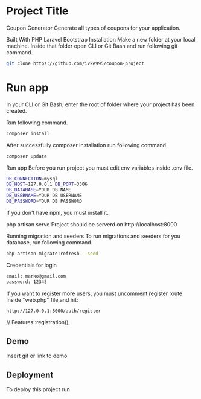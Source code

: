 
# Project Title

Coupon Generator Generate all types of coupons for your application.

Built With PHP Laravel Bootstrap Installation Make a new folder at your local machine. 
Inside that folder open CLI or Git Bash and run following git command.
```bash
git clone https://github.com/ivke995/coupon-project
```
# Run app

In your CLI or Git Bash, enter the root of folder where your project has been created.

Run following command.
```bash
composer install
```

After successfully composer installation run following command.
```bash
composer update
```

Run app Before you run project you must edit env variables inside .env file.

```bash
DB_CONNECTION=mysql 
DB_HOST=127.0.0.1 DB_PORT=3306 
DB_DATABASE=YOUR DB NAME 
DB_USERNAME=YOUR DB USERNAME 
DB_PASSWORD=YOUR DB PASSWORD 
```
If you don't have npm, you must install it.


php artisan serve Project should be serverd on http://localhost:8000

Running migration and seeders To run migrations and seeders for you database, run following command.
```bash
php artisan migrate:refresh --seed 
```
Credentials for login 
```bash
email: marko@gmail.com 
password: 12345   
```
If you want to register more users, you must uncomment register route inside "web.php" file,and hit:
 ```bash
 http://127.0.0.1:8000/auth/register 
```
// Features::registration(),
## Demo

Insert gif or link to demo


## Deployment

To deploy this project run

```bash
  
```
